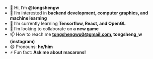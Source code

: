 - 👋 Hi, I’m **@tongshengw**
- 👀 I’m interested in **backend development, computer graphics, and machine learning**
- 🌱 I’m currently learning **Tensorflow, React, and OpenGL**
- 💞️ I’m looking to collaborate on **a new game**
- 📫 How to reach me **tongshengwu0@gmail.com, tongsheng_w (instagram)**
- 😄 Pronouns: **he/him**
- ⚡ Fun fact: **Ask me about macarons!**

<!---
tongshengw/tongshengw is a ✨ special ✨ repository because its `README.md` (this file) appears on your GitHub profile.
You can click the Preview link to take a look at your changes.
--->
